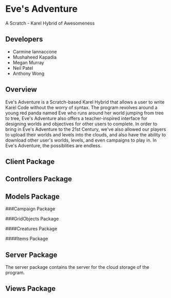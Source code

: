 Eve's Adventure
===============

A Scratch - Karel Hybrid of Awesomeness

Developers
----------
* Carmine Iannaccone
* Mushaheed Kapadia
* Megan Murray
* Neil Patel
* Anthony Wong

Overview 
--------
Eve's Adventure is a Scratch-based Karel Hybrid that allows a user to write Karel Code without the worry of syntax. The program revolves around a young red panda named Eve who runs around her world jumping from tree to tree, Eve's Adventure also offers a teacher-inspired interface for designing worlds and objectives for other users to complete. In order to bring in Eve's Adventure to the 21st Century, we've also allowed our players to upload their worlds and levels into the clouds, and also have the ability to download other user's worlds, levels, and even campaigns to play in. In Eve's Adventure, the possiblities are endless.

Client Package
--------------

Controllers Package
-------------------

Models Package
--------------
###Campaign Package

###GridObjects Package

####Creatures Package

####Items Package

Server Package
--------------
The server package contains the server for the cloud storage of the program. 

Views Package
-------------
